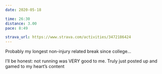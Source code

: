 ```yaml
---
date: 2020-05-18

time: 26:30
distance: 3.00
pace: 8:49

strava_url: https://www.strava.com/activities/3472186424
---
```


Probably my longest non-injury related break since college...

I’ll be honest: not running was VERY good to me. Truly just posted up and gamed to my heart’s content
